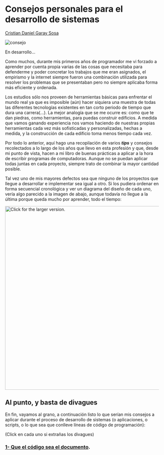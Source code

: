# Consejos personales para el desarrollo de sistemas #
[Cristian Daniel Garay Sosa](https://about.me/cdanielpy "https://about.me/cdanielpy")

![consejo](http://coachfarmacia.com/wp-content/uploads/2014/03/dar_consejo_farmacia_xerostomia%20.jpg)

En desarrollo...

Como muchos, durante mis primeros años de programador me vi forzado a aprender por cuenta propia varias de las cosas que necesitaba para defenderme y poder concretar los trabajos que me eran asignados, el empirismo y la internet siempre fueron una combinación utilizada para resolver los problemas que se presentaban pero no siempre aplicaba forma más eficiente y ordenada.

Los estudios sólo nos proveen de herramientas básicas para enfrentar el mundo real ya que es imposible (aún) hacer siquiera una muestra de todas las diferentes tecnologías existentes en tan corto periodo de tiempo que dura una carrera(...). La mejor analogía que se me ocurre es: como que te dan piedras, como herramientas, para puedas construir edificios. A medida que vamos ganando experiencia nos vamos haciendo de nuestras propias herramientas cada vez más sofisticadas y personalizadas, hechas a medida, y la construcción de cada edificio toma menos tiempo cada vez.

Por todo lo anterior, aquí hago una recopilación de varios ***tips*** y consejos recolectados a lo largo de los años que llevo en esta profesión y que, desde mi punto de vista, hacen a mi  libro de buenas prácticas a aplicar a la hora de escribir programas de computadoras. Aunque no se puedan aplicar todas juntas en cada proyecto, siempre trato de combinar la mayor cantidad posible.

Tal vez uno de mis mayores defectos sea que ninguno de los proyectos que llegue a desarrollar e implementar sea igual a otro. Si los pudiera ordenar en forma secuencial cronológica y ver un diagrama del diseño de cada uno, vería algo parecido a la imagen de abajo,  aunque todavía no llegue a la última porque queda mucho por aprender, todo el tiempo:

<img src="https://elrincondelmae.files.wordpress.com/2015/07/wpid-wp-1436577562077.png" style="width: 600px; max-width: 100%; height: auto" title="Click for the larger version."/>

## Al punto, y basta de divagues ##
En fin, vayamos al grano, a continuación listo lo que serían mis consejos a aplicar durante el proceso de desarrollo de sistemas (o aplicaciones, o scripts, o lo que sea que conlleve líneas de código de programación):

(Click en cada uno si extrañas los divagues)
### [1- Que el código sea el documento](consejo-nro-1.md). ###
